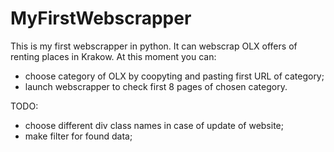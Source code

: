 # MyFirstWebscrapper
This is my first webscrapper in python. It can webscrap OLX offers of renting places in Krakow.
At this moment you can:
- choose category of OLX by coopyting and pasting first URL of category;
- launch webscrapper to check first 8 pages of chosen category.

TODO:
- choose different div class names in case of update of website;
- make filter for found data;
